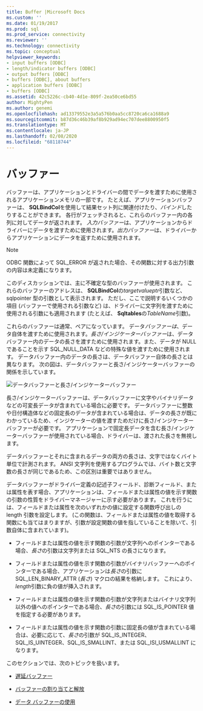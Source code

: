 ```yaml
---
title: Buffer |Microsoft Docs
ms.custom: ''
ms.date: 01/19/2017
ms.prod: sql
ms.prod_service: connectivity
ms.reviewer: ''
ms.technology: connectivity
ms.topic: conceptual
helpviewer_keywords:
- input buffers [ODBC]
- length/indicator buffers [ODBC]
- output buffers [ODBC]
- buffers [ODBC], about buffers
- application buffers [ODBC]
- buffers [ODBC]
ms.assetid: 42c5226c-cb40-4d1e-809f-2ea50ce6bd55
author: MightyPen
ms.author: genemi
ms.openlocfilehash: ad13379552e3a5a576b0aa5cc8720ca6ca1688a9
ms.sourcegitcommit: b87d36c46b39af8b929ad94ec707dee8800950f5
ms.translationtype: MT
ms.contentlocale: ja-JP
ms.lasthandoff: 02/08/2020
ms.locfileid: "68118744"
---
```

# <a name="buffers"></a>バッファー
バッファーは、アプリケーションとドライバーの間でデータを渡すために使用されるアプリケーションメモリの一部です。 たとえば、アプリケーションバッファーは、 **SQLBindCol**を使用して結果セット列に関連付けたり、*バインド*したりすることができます。 各行がフェッチされると、これらのバッファー内の各列に対してデータが返されます。 *入力バッファー*は、アプリケーションからドライバーにデータを渡すために使用されます。*出力バッファー*は、ドライバーからアプリケーションにデータを返すために使用されます。  
  
> [!NOTE]  
>  ODBC 関数によって SQL_ERROR が返された場合、その関数に対する出力引数の内容は未定義になります。  
  
 このディスカッションでは、主に不確定な型のバッファーが使用されます。 これらのバッファーのアドレスは、 **SQLBindCol**の*targetvalueptr*引数など、sqlpointer 型の引数として表示されます。 ただし、ここで説明するいくつかの項目 (バッファーで使用される引数など) は、ドライバーに文字列を渡すために使用される引数にも適用されます (たとえば、 **Sqltables**の*TableName*引数)。  
  
 これらのバッファーは通常、ペアになっています。 データ*バッファーは*、データ自体を渡すために使用されます。*長さ/インジケーターバッファー*は、データバッファー内のデータの長さを渡すために使用されます。また、データが NULL であることを示す SQL_NULL_DATA などの特殊な値を渡すために使用されます。 データバッファー内のデータの長さは、データバッファー自体の長さとは異なります。 次の図は、データバッファーと長さ/インジケーターバッファーの関係を示しています。  
  
 ![データバッファーと長さ&#47;インジケーターバッファー](../../../odbc/reference/develop-app/media/pr09.gif "pr09")  
  
 長さ/インジケーターバッファーは、データバッファーに文字やバイナリデータなどの可変長データが含まれている場合に必要です。 データバッファーに整数や日付構造体などの固定長のデータが含まれている場合は、データの長さが既にわかっているため、インジケーターの値を渡すためだけに長さ/インジケーターバッファーが必要です。 アプリケーションで固定長データを含む長さ/インジケーターバッファーが使用されている場合、ドライバーは、渡された長さを無視します。  
  
 データバッファーとそれに含まれるデータの両方の長さは、文字ではなくバイト単位で計測されます。 ANSI 文字列を使用するプログラムでは、バイト数と文字数の長さが同じであるため、この区別は重要ではありません。  
  
 データバッファーがドライバー定義の記述子フィールド、診断フィールド、または属性を表す場合、アプリケーションは、フィールドまたは属性の値を示す関数の引数の性質をドライバーマネージャーに示す必要があります。 これを行うには、フィールドまたは属性を次のいずれかの値に設定する関数呼び出しの length 引数を設定します。 (この関数は、フィールドまたは属性の値を取得する関数にも当てはまりますが、引数が設定関数の値を指していることを除いて、引数自体に含まれています)。  
  
-   フィールドまたは属性の値を示す関数の引数が文字列へのポインターである場合、*長さ*の引数は文字列または SQL_NTS の長さになります。  
  
-   フィールドまたは属性の値を示す関数の引数がバイナリバッファーへのポインターである場合、アプリケーションは*長さ*の引数に SQL_LEN_BINARY_ATTR (*長さ*) マクロの結果を格納します。 これにより、 *length*引数に負の値が挿入されます。  
  
-   フィールドまたは属性の値を示す関数の引数が文字列またはバイナリ文字列以外の値へのポインターである場合、*長さ*の引数には SQL_IS_POINTER 値を指定する必要があります。  
  
-   フィールドまたは属性の値を示す関数の引数に固定長の値が含まれている場合は、必要に応じて、*長さ*の引数が SQL_IS_INTEGER、SQL_IS_UINTEGER、SQL_IS_SMALLINT、または SQL_ISI_USMALLINT になります。  
  
 このセクションでは、次のトピックを扱います。  
  
-   [遅延バッファー](../../../odbc/reference/develop-app/deferred-buffers.md)  
  
-   [バッファーの割り当てと解放](../../../odbc/reference/develop-app/allocating-and-freeing-buffers.md)  
  
-   [データ バッファーの使用](../../../odbc/reference/develop-app/using-data-buffers.md)
